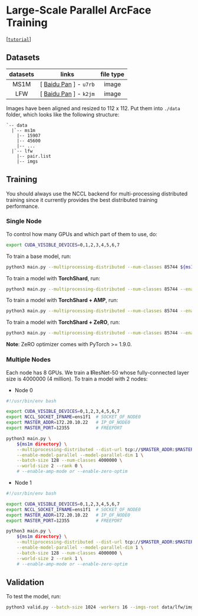 # Large-Scale Parallel ArcFace Training

[[`tutorial`](../../docs/tutorial/face.md)]

## Datasets

| datasets | links | file type |
| :---: | :---: | :--: |
| MS1M | [ [Baidu Pan](https://pan.baidu.com/s/1KtvmLk6CS4mJQXtcy_WGjQ) ] - `u7rb` | image |
| LFW | [ [Baidu Pan](https://pan.baidu.com/s/1zl3yMF8iLQeygV0SGNzw3g) ] - `k2jm` | image |

Images have been aligned and resized to 112 x 112.
Put them into `./data` folder, which looks like the following structure:

```
`-- data
  |`-- ms1m
    |-- 15907
    |-- 45600
    |-- ...
  |`-- lfw
    |-- pair.list
    |-- imgs
```

## Training

You should always use the NCCL backend for multi-processing distributed training since it currently provides the best distributed training performance.

### Single Node

To control how many GPUs and which part of them to use, do:

```bash
export CUDA_VISIBLE_DEVICES=0,1,2,3,4,5,6,7
```

To train a base model, run:

```bash
python3 main.py --multiprocessing-distributed --num-classes 85744 ${ms1m directory} 
```

To train a model with **TorchShard**, run:

```bash
python3 main.py --multiprocessing-distributed --num-classes 85744 --enable-model-parallel --model-parallel-dim 1 ${ms1m directory} 
```

To train a model with **TorchShard + AMP**, run:

```bash
python3 main.py --multiprocessing-distributed --num-classes 85744 --enable-model-parallel --model-parallel-dim 1 --enable-amp-mode ${ms1m directory} 
```

To train a model with **TorchShard + ZeRO**, run:

```bash
python3 main.py --multiprocessing-distributed --num-classes 85744 --enable-model-parallel --model-parallel-dim 1 --enable-zero-optim ${ms1m directory} 
```

**Note**: ZeRO optimizer comes with PyTorch >= 1.9.0.

### Multiple Nodes

Each node has 8 GPUs. We train a **I**ResNet-50 whose fully-connected layer size is 4000000 (4 million). To train a model with 2 nodes:

- Node 0

```bash
#!/usr/bin/env bash

export CUDA_VISIBLE_DEVICES=0,1,2,3,4,5,6,7
export NCCL_SOCKET_IFNAME=ens1f1  # SOCKET_OF_NODE0
export MASTER_ADDR=172.20.10.22   # IP_OF_NODE0
export MASTER_PORT=12355          # FREEPORT

python3 main.py \
    ${ms1m directory} \
    --multiprocessing-distributed --dist-url tcp://$MASTER_ADDR:$MASTER_PORT \
    --enable-model-parallel --model-parallel-dim 1 \
    --batch-size 128 --num-classes 4000000 \
    --world-size 2 --rank 0 \
    # --enable-amp-mode or --enable-zero-optim 
```

- Node 1

```bash
#!/usr/bin/env bash

export CUDA_VISIBLE_DEVICES=0,1,2,3,4,5,6,7
export NCCL_SOCKET_IFNAME=ens1f1  # SOCKET_OF_NODE0
export MASTER_ADDR=172.20.10.22   # IP_OF_NODE0
export MASTER_PORT=12355          # FREEPORT

python3 main.py \
    ${ms1m directory} \
    --multiprocessing-distributed --dist-url tcp://$MASTER_ADDR:$MASTER_PORT \
    --enable-model-parallel --model-parallel-dim 1 \
    --batch-size 128 --num-classes 4000000 \
    --world-size 2 --rank 1 \
    # --enable-amp-mode or --enable-zero-optim 
```

## Validation

To test the model, run:

```bash
python3 valid.py --batch-size 1024 -workers 16 --imgs-root data/lfw/imgs --pair-list data/lfw/pair.list --resume checkpoint.pth.tar
```

